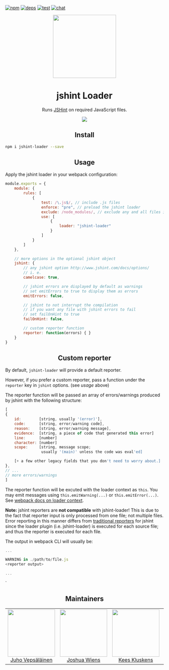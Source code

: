 [![npm][npm]][npm-url]
[![deps][deps]][deps-url]
[![test][test]][test-url]
[![chat][chat]][chat-url]

<div align="center">
  <!-- replace with accurate logo e.g from https://worldvectorlogo.com/ -->
  <a href="https://github.com/webpack/webpack">
    <img width="200" height="200" vspace="" hspace="25"
      src="https://webpack.js.org/assets/icon-square-big.svg">
  </a>
  <h1>jshint Loader</h1>
  <p>Runs <a href="http://jshint.com/">JSHint</a> on required JavaScript files.<p>
  <a href="https://github.com/webpack-contrib/jshint-loader"><img src='https://img.shields.io/badge/Github-%E6%9F%A5%E7%9C%8B%E6%9B%B4%E5%A4%9A-brightgreen.svg'></a>
</div>

<h2 align="center">Install</h2>

```bash
npm i jshint-loader --save
```

<h2 align="center">Usage</h2>

Apply the jshint loader in your webpack configuration:

``` javascript
module.exports = {
	module: {
		rules: [
			{
				test: /\.js$/, // include .js files
				enforce: "pre", // preload the jshint loader
				exclude: /node_modules/, // exclude any and all files in the node_modules folder
				use: [
					{
						loader: "jshint-loader"
					}
				]
			}
		]
	},

	// more options in the optional jshint object
	jshint: {
		// any jshint option http://www.jshint.com/docs/options/
		// i. e.
		camelcase: true,

		// jshint errors are displayed by default as warnings
		// set emitErrors to true to display them as errors
		emitErrors: false,

		// jshint to not interrupt the compilation
		// if you want any file with jshint errors to fail
		// set failOnHint to true
		failOnHint: false,

		// custom reporter function
		reporter: function(errors) { }
	}
}
```

<h2 align="center">Custom reporter</h2>

By default, `jshint-loader` will provide a default reporter.

However, if you prefer a custom reporter, pass a function under the `reporter` key in `jshint` options. (see *usage* above)

The reporter function will be passed an array of errors/warnings produced by jshint
with the following structure:
```js
[
{
    id:        [string, usually '(error)'],
    code:      [string, error/warning code],
    reason:    [string, error/warning message],
    evidence:  [string, a piece of code that generated this error]
    line:      [number]
    character: [number]
    scope:     [string, message scope;
                usually '(main)' unless the code was eval'ed]

    [+ a few other legacy fields that you don't need to worry about.]
},
// ...
// more errors/warnings
]
```

The reporter function will be excuted with the loader context as `this`. You may emit messages using `this.emitWarning(...)` or `this.emitError(...)`. See [webpack docs on loader context](https://webpack.js.org/api/loaders/#the-loader-context).

**Note:** jshint reporters are **not compatible** with jshint-loader!
This is due to the fact that reporter input is only processed from one file; not multiple files. Error reporting in this manner differs from [traditional reporters](http://www.jshint.com/docs/reporters/) for jshint
since the loader plugin (i.e. jshint-loader) is executed for each source file; and thus the reporter is executed for each file.

The output in webpack CLI will usually be:
```js
...

WARNING in ./path/to/file.js
<reporter output>

...
```
`

<h2 align="center">Maintainers</h2>

<table>
  <tbody>
    <tr>
      <td align="center">
        <img width="150" height="150"
        src="https://avatars3.githubusercontent.com/u/166921?v=3&s=150">
        </br>
        <a href="https://github.com/bebraw">Juho Vepsäläinen</a>
      </td>
      <td align="center">
        <img width="150" height="150"
        src="https://avatars2.githubusercontent.com/u/8420490?v=3&s=150">
        </br>
        <a href="https://github.com/d3viant0ne">Joshua Wiens</a>
      </td>
      <td align="center">
        <img width="150" height="150"
        src="https://avatars3.githubusercontent.com/u/533616?v=3&s=150">
        </br>
        <a href="https://github.com/SpaceK33z">Kees Kluskens</a>
      </td>
      <td align="center">
        <img width="150" height="150"
        src="https://avatars3.githubusercontent.com/u/3408176?v=3&s=150">
        </br>
        <a href="https://github.com/TheLarkInn">Sean Larkin</a>
      </td>
    </tr>
  <tbody>
</table>


[npm]: https://img.shields.io/npm/v/jshint-loader.svg
[npm-url]: https://npmjs.com/package/jshint-loader

[deps]: https://david-dm.org/webpack-contrib/jshint-loader.svg
[deps-url]: https://david-dm.org/webpack-contrib/jshint-loader

[chat]: https://img.shields.io/badge/gitter-webpack%2Fwebpack-brightgreen.svg
[chat-url]: https://gitter.im/webpack/webpack

[test]: http://img.shields.io/travis/webpack-contrib/jshint-loader.svg
[test-url]: https://travis-ci.org/webpack-contrib/jshint-loader

